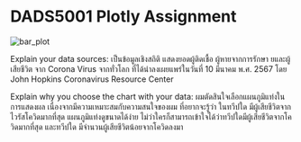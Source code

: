 # DADS5001 Plotly Assignment

![bar_plot](https://github.com/jakphunn/5001_plotly/assets/99724047/befd34ec-2eac-442c-b610-93f99e2c7755)

Explain your data sources:
เป็นข้อมูลเชิงสถิติ แสดงยอดผู้ติดเชื้อ ผู้หายจากการรักษา ยและผู้เสียชีวิต จาก Corona Virus จากทั่วโลก ที่ได้นำลงเผยแพร่ในวันที่ 10 มีนาคม พ.ศ. 2567 โดย John Hopkins Coronavirus Resource Center

Explain why you choose the chart with your data:
ผมตัดสินใจเลือกแผนภูมิแท่งในการแสดงผล เนื่องจากมีความเหมาะสมกับความสนใจของผม ที่อยากจะรู้ว่า ในทวีปใด มีผู้เสียชีวิตจากไวรัสโควิดมากที่สุด แผนภูมิแท่งดูขนาดได้ง่าย ไม่ว่าใครก็สามารถเข้าใจได้ว่าทวีปใดมีผู้เสียชีวิตจากโควิดมากที่สุด และทวีปใด มีจำนวนผู้เสียชีวิตน้อยจากโควิดลงมา
